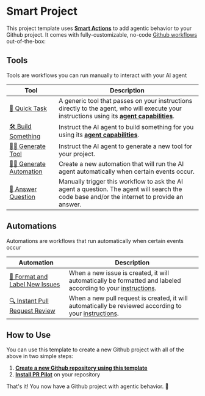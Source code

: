 # Smart Project

This project template uses **[Smart Actions](https://github.com/PR-Pilot-AI/smart-actions)** to add agentic behavior to your Github project.
It comes with fully-customizable, no-code [Github workflows](https://docs.github.com/en/actions/using-workflows) out-of-the-box:

## Tools

Tools are workflows you can run manually to interact with your AI agent

| Tool | Description |
|------|-------------|
| [🚀 Quick Task](https://github.com/PR-Pilot-AI/smart-project-template/actions/workflows/quick_task.yaml) | A generic tool that passes on your instructions directly to the agent, who will execute your instructions using its **[agent capabilities](https://docs.pr-pilot.ai/capabilities.html)**. |
| [🛠️ Build Something](https://github.com/PR-Pilot-AI/smart-project-template/actions/workflows/build_something.yaml) | Instruct the AI agent to build something for you using its **[agent capabilities](https://docs.pr-pilot.ai/capabilities.html)**. |
| [🧙‍♂️ Generate Tool](https://github.com/PR-Pilot-AI/smart-project-template/actions/workflows/generate_tool.yaml) | Instruct the AI agent to generate a new tool for your project. |
| [🧙‍♂️ Generate Automation](https://github.com/PR-Pilot-AI/smart-project-template/actions/workflows/generate_automation.yaml) | Create a new automation that will run the AI agent automatically when certain events occur. |
| [🤖 Answer Question](https://github.com/PR-Pilot-AI/smart-project-template/actions/workflows/answer_question.yaml) | Manually trigger this workflow to ask the AI agent a question. The agent will search the code base and/or the internet to provide an answer. |

## Automations
Automations are workflows that run automatically when certain events occur

| Automation                                                                                                                                  | Description |
|---------------------------------------------------------------------------------------------------------------------------------------------|-------------|
| [📝 Format and Label New Issues](https://github.com/PR-Pilot-AI/smart-project-template/actions/workflows/issue_formatter.yaml)              | When a new issue is created, it will automatically be formatted and labeled according to your [instructions](.bot_instructions/issue_formatting.md). |
| [🔍 Instant Pull Request Review](https://github.com/PR-Pilot-AI/smart-project-template/actions/workflows/auto_review_new_pull_request.yaml) | When a new pull request is created, it will automatically be reviewed according to your [instructions](.bot_instructions/pr_reviews.md). |


## How to Use
You can use this template to create a new Github project with all of the above in two simple steps:

1. **[Create a new Github repository using this template](https://github.com/new?template_name=smart-project-template&template_owner=PR-Pilot-AI)**
2. **[Install PR Pilot](https://github.com/apps/pr-pilot-ai/installations/new)** on your repository

That's it! You now have a Github project with agentic behavior. 🚀
